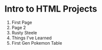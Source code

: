 # Intro to HTML Projects
<ol>
  <li>First Page</li>
  <li>Page 2</li>
  <li>Rusty Steele</li>
  <li>Things I've Learned</li>
  <li>First Gen Pokemon Table</li>
</ol>
